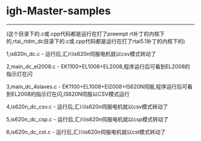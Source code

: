 # igh-Master-samples
--------------------------------------------------------------------------------------------------------------
(这个目录下的.c或.cpp代码都是运行在打了preempt rt补丁的内核下的,rtai_rtdm_dc目录下的.c或.cpp代码都是运行在打了rtai5.1补丁的内核下的)

1,is620n_dc.c - 运行后,汇川is620n伺服电机就以csv模式转动了

2,main_dc_el2008.c - EK1100+EL1008+EL2008,程序运行后可看到EL2008的指示灯在闪

3,main_dc_4slaves.c - EK1100+EL1008+El2008+IS620N伺服,程序运行后可看到EL2008的指示灯在闪,IS620N伺服以CSV模式运行

4,is620n_dc_csv.c - 运行后,汇川is620n伺服电机就以csv模式转动了

5,is620n_dc_csp.c - 运行后,汇川is620n伺服电机就以csp模式转动了

6,is620n_dc_cst.c - 运行后,汇川is620n伺服电机就以cst模式转动了
